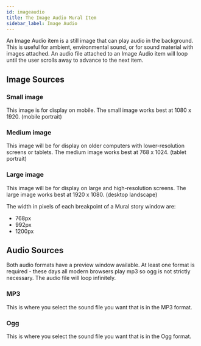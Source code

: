 ```yaml
---
id: imageaudio
title: The Image Audio Mural Item
sidebar_label: Image Audio
---
```


An Image Audio item is a still image that can play audio in the background. This is useful for ambient, environmental sound, or for sound material with images attached. An audio file attached to an Image Audio item will loop until the user scrolls away to advance to the next item.

## Image Sources

### Small image

This image is for display on mobile. The small image works best at 1080 x 1920. (mobile portrait)

### Medium image

This image will be for display on older computers with lower-resolution screens or tablets. The medium image works best at 768 x 1024. (tablet portrait)

### Large image

This image will be for display on large and high-resolution screens. The large image works best at 1920 x 1080. (desktop landscape)

The width in pixels of each breakpoint of a Mural story window are:

- 768px
- 992px
- 1200px

## Audio Sources

Both audio formats have a preview window available. At least one format is required - these days all modern browsers play mp3 so ogg is not strictly necessary. The audio file will loop infinitely.

### MP3

This is where you select the sound file you want that is in the MP3 format.

### Ogg

This is where you select the sound file you want that is in the Ogg format.

